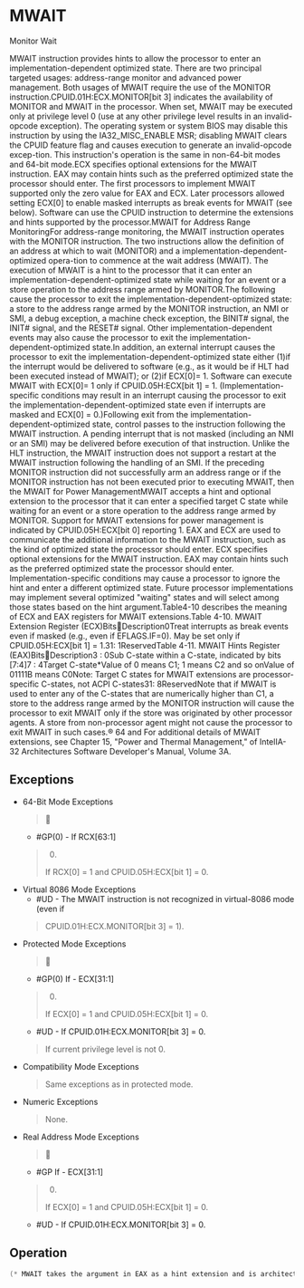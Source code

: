# MWAIT

Monitor Wait

MWAIT instruction provides hints to allow the processor to enter an implementation-dependent optimized state.
There are two principal targeted usages: address-range monitor and advanced power management.
Both usages of MWAIT require the use of the MONITOR instruction.CPUID.01H:ECX.MONITOR[bit 3] indicates the availability of MONITOR and MWAIT in the processor.
When set, MWAIT may be executed only at privilege level 0 (use at any other privilege level results in an invalid-opcode exception).
The operating system or system BIOS may disable this instruction by using the IA32_MISC_ENABLE MSR; disabling MWAIT clears the CPUID feature flag and causes execution to generate an invalid-opcode excep-tion.
This instruction's operation is the same in non-64-bit modes and 64-bit mode.ECX specifies optional extensions for the MWAIT instruction.
EAX may contain hints such as the preferred optimized state the processor should enter.
The first processors to implement MWAIT supported only the zero value for EAX and ECX.
Later processors allowed setting ECX[0] to enable masked interrupts as break events for MWAIT (see below).
Software can use the CPUID instruction to determine the extensions and hints supported by the processor.MWAIT for Address Range MonitoringFor address-range monitoring, the MWAIT instruction operates with the MONITOR instruction.
The two instructions allow the definition of an address at which to wait (MONITOR) and a implementation-dependent-optimized opera-tion to commence at the wait address (MWAIT).
The execution of MWAIT is a hint to the processor that it can enter an implementation-dependent-optimized state while waiting for an event or a store operation to the address range armed by MONITOR.The following cause the processor to exit the implementation-dependent-optimized state: a store to the address range armed by the MONITOR instruction, an NMI or SMI, a debug exception, a machine check exception, the BINIT# signal, the INIT# signal, and the RESET# signal.
Other implementation-dependent events may also cause the processor to exit the implementation-dependent-optimized state.In addition, an external interrupt causes the processor to exit the implementation-dependent-optimized state either (1)if the interrupt would be delivered to software (e.g., as it would be if HLT had been executed instead of MWAIT); or (2)if ECX[0]= 1.
Software can execute MWAIT with ECX[0]= 1 only if CPUID.05H:ECX[bit 1] = 1.
(Implementation-specific conditions may result in an interrupt causing the processor to exit the implementation-dependent-optimized state even if interrupts are masked and ECX[0] = 0.)Following exit from the implementation-dependent-optimized state, control passes to the instruction following the MWAIT instruction.
A pending interrupt that is not masked (including an NMI or an SMI) may be delivered before execution of that instruction.
Unlike the HLT instruction, the MWAIT instruction does not support a restart at the MWAIT instruction following the handling of an SMI.
If the preceding MONITOR instruction did not successfully arm an address range or if the MONITOR instruction has not been executed prior to executing MWAIT, then the MWAIT for Power ManagementMWAIT accepts a hint and optional extension to the processor that it can enter a specified target C state while waiting for an event or a store operation to the address range armed by MONITOR.
Support for MWAIT extensions for power management is indicated by CPUID.05H:ECX[bit 0] reporting 1.
EAX and ECX are used to communicate the additional information to the MWAIT instruction, such as the kind of optimized state the processor should enter.
ECX specifies optional extensions for the MWAIT instruction.
EAX may contain hints such as the preferred optimized state the processor should enter.
Implementation-specific conditions may cause a processor to ignore the hint and enter a different optimized state.
Future processor implementations may implement several optimized "waiting" states and will select among those states based on the hint argument.Table4-10 describes the meaning of ECX and EAX registers for MWAIT extensions.Table 4-10.
 MWAIT Extension Register (ECX)BitsDescription0Treat interrupts as break events even if masked (e.g., even if EFLAGS.IF=0).
May be set only if CPUID.05H:ECX[bit 1] = 1.31: 1ReservedTable 4-11.
 MWAIT Hints Register (EAX)BitsDescription3 : 0Sub C-state within a C-state, indicated by bits [7:4]7 : 4Target C-state*Value of 0 means C1; 1 means C2 and so onValue of 01111B means C0Note: Target C states for MWAIT extensions are processor-specific C-states, not ACPI C-states31: 8ReservedNote that if MWAIT is used to enter any of the C-states that are numerically higher than C1, a store to the address range armed by the MONITOR instruction will cause the processor to exit MWAIT only if the store was originated by other processor agents.
A store from non-processor agent might not cause the processor to exit MWAIT in such cases.® 64 and For additional details of MWAIT extensions, see Chapter 15, "Power and Thermal Management," of IntelIA-32 Architectures Software Developer's Manual, Volume 3A.

## Exceptions

- 64-Bit Mode Exceptions
  > 
  - #GP(0) - If RCX[63:1]
  >  
  > 0.
  > If RCX[0] = 1 and CPUID.05H:ECX[bit 1] = 0.
- Virtual 8086 Mode Exceptions
  - #UD - The MWAIT instruction is not recognized in virtual-8086 mode (even if
  > CPUID.01H:ECX.MONITOR[bit 3] = 1).
- Protected Mode Exceptions
  > 
  - #GP(0) If - ECX[31:1]
  >  0.
  > If ECX[0] = 1 and CPUID.05H:ECX[bit 1] = 0.
  - #UD - If CPUID.01H:ECX.MONITOR[bit 3] = 0.
  > If current privilege level is not 0.
- Compatibility Mode Exceptions
  > Same exceptions as in protected mode.
- Numeric Exceptions
  > None.
- Real Address Mode Exceptions
  > 
  - #GP If - ECX[31:1]
  >  0.
  > If ECX[0] = 1 and CPUID.05H:ECX[bit 1] = 0.
  - #UD - If CPUID.01H:ECX.MONITOR[bit 3] = 0.

## Operation

```C
(* MWAIT takes the argument in EAX as a hint extension and is architected to take the argument in ECX as an instruction extension MWAIT EAX, ECX *){WHILE ( ("Monitor Hardware is in armed state")) {implementation_dependent_optimized_state(EAX, ECX); }Set the state of Monitor Hardware as triggered;}Intel C/C++ExampleMONITOR/MWAIT instruction pair must be coded in the same loop because execution of the MWAIT instruction will trigger the monitor hardware. It is not a proper usage to execute MONITOR once and then execute MWAIT in a loop. Setting up MONITOR without executing MWAIT has no adverse effects.Typically the MONITOR/MWAIT pair is used in a sequence, such as:EAX = Logical Address(Trigger)ECX = 0 (*Hints *)EDX = 0 (* Hints *)IF ( !trigger_store_happened) {MONITOR EAX, ECX, EDXIF ( !trigger_store_happened ) {MWAIT EAX, ECX}}The above code sequence makes sure that a triggering store does not happen between the first check of the trigger and the execution of the monitor instruction. Without the second check that triggering store would go un-noticed. Typical usage of MONITOR and MWAIT would have the above code sequence within a loop.
```
